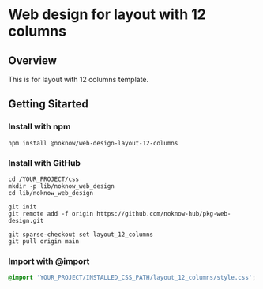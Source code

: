 # Web design for layout with 12 columns

## Overview

This is for layout with 12 columns template.




## Getting Sitarted

### Install with npm

```console
npm install @noknow/web-design-layout-12-columns
```



### Install with GitHub

```console
cd /YOUR_PROJECT/css
mkdir -p lib/noknow_web_design
cd lib/noknow_web_design

git init
git remote add -f origin https://github.com/noknow-hub/pkg-web-design.git

git sparse-checkout set layout_12_columns
git pull origin main
```



### Import with @import

```css
@import 'YOUR_PROJECT/INSTALLED_CSS_PATH/layout_12_columns/style.css';
```
